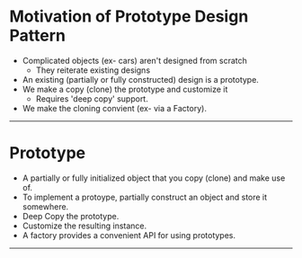 # Motivation of Prototype Design Pattern

- Complicated objects (ex- cars) aren't designed from scratch
  - They reiterate existing designs
- An existing (partially or fully constructed) design is a prototype.
- We make a copy (clone) the prototype and customize it
  - Requires 'deep copy' support.
- We make the cloning convient (ex- via a Factory).

---

# Prototype

- A partially or fully initialized object that you copy (clone) and make use of.
- To implement a protoype, partially construct an object and store it somewhere.
- Deep Copy the prototype.
- Customize the resulting instance.
- A factory provides a convenient API for using prototypes.

---
